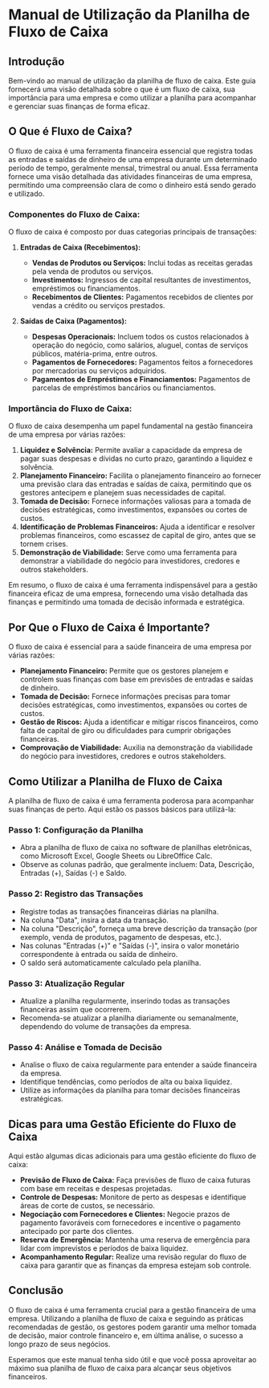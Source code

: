 # Manual de Utilização da Planilha de Fluxo de Caixa

## Introdução

Bem-vindo ao manual de utilização da planilha de fluxo de caixa. Este guia fornecerá uma visão detalhada sobre o que é um fluxo de caixa, sua importância para uma empresa e como utilizar a planilha para acompanhar e gerenciar suas finanças de forma eficaz.

## O Que é Fluxo de Caixa?

O fluxo de caixa é uma ferramenta financeira essencial que registra todas as entradas e saídas de dinheiro de uma empresa durante um determinado período de tempo, geralmente mensal, trimestral ou anual. Essa ferramenta fornece uma visão detalhada das atividades financeiras de uma empresa, permitindo uma compreensão clara de como o dinheiro está sendo gerado e utilizado.

### Componentes do Fluxo de Caixa:

O fluxo de caixa é composto por duas categorias principais de transações:

1. **Entradas de Caixa (Recebimentos):**
   - **Vendas de Produtos ou Serviços:** Inclui todas as receitas geradas pela venda de produtos ou serviços.
   - **Investimentos:** Ingressos de capital resultantes de investimentos, empréstimos ou financiamentos.
   - **Recebimentos de Clientes:** Pagamentos recebidos de clientes por vendas a crédito ou serviços prestados.

2. **Saídas de Caixa (Pagamentos):**
   - **Despesas Operacionais:** Incluem todos os custos relacionados à operação do negócio, como salários, aluguel, contas de serviços públicos, matéria-prima, entre outros.
   - **Pagamentos de Fornecedores:** Pagamentos feitos a fornecedores por mercadorias ou serviços adquiridos.
   - **Pagamentos de Empréstimos e Financiamentos:** Pagamentos de parcelas de empréstimos bancários ou financiamentos.

### Importância do Fluxo de Caixa:

O fluxo de caixa desempenha um papel fundamental na gestão financeira de uma empresa por várias razões:

1. **Liquidez e Solvência:** Permite avaliar a capacidade da empresa de pagar suas despesas e dívidas no curto prazo, garantindo a liquidez e solvência.
2. **Planejamento Financeiro:** Facilita o planejamento financeiro ao fornecer uma previsão clara das entradas e saídas de caixa, permitindo que os gestores antecipem e planejem suas necessidades de capital.
3. **Tomada de Decisão:** Fornece informações valiosas para a tomada de decisões estratégicas, como investimentos, expansões ou cortes de custos.
4. **Identificação de Problemas Financeiros:** Ajuda a identificar e resolver problemas financeiros, como escassez de capital de giro, antes que se tornem crises.
5. **Demonstração de Viabilidade:** Serve como uma ferramenta para demonstrar a viabilidade do negócio para investidores, credores e outros stakeholders.

Em resumo, o fluxo de caixa é uma ferramenta indispensável para a gestão financeira eficaz de uma empresa, fornecendo uma visão detalhada das finanças e permitindo uma tomada de decisão informada e estratégica.

## Por Que o Fluxo de Caixa é Importante?

O fluxo de caixa é essencial para a saúde financeira de uma empresa por várias razões:

- **Planejamento Financeiro:** Permite que os gestores planejem e controlem suas finanças com base em previsões de entradas e saídas de dinheiro.
- **Tomada de Decisão:** Fornece informações precisas para tomar decisões estratégicas, como investimentos, expansões ou cortes de custos.
- **Gestão de Riscos:** Ajuda a identificar e mitigar riscos financeiros, como falta de capital de giro ou dificuldades para cumprir obrigações financeiras.
- **Comprovação de Viabilidade:** Auxilia na demonstração da viabilidade do negócio para investidores, credores e outros stakeholders.

## Como Utilizar a Planilha de Fluxo de Caixa

A planilha de fluxo de caixa é uma ferramenta poderosa para acompanhar suas finanças de perto. Aqui estão os passos básicos para utilizá-la:

### Passo 1: Configuração da Planilha

- Abra a planilha de fluxo de caixa no software de planilhas eletrônicas, como Microsoft Excel, Google Sheets ou LibreOffice Calc.
- Observe as colunas padrão, que geralmente incluem: Data, Descrição, Entradas (+), Saídas (-) e Saldo.

### Passo 2: Registro das Transações

- Registre todas as transações financeiras diárias na planilha.
- Na coluna "Data", insira a data da transação.
- Na coluna "Descrição", forneça uma breve descrição da transação (por exemplo, venda de produtos, pagamento de despesas, etc.).
- Nas colunas "Entradas (+)" e "Saídas (-)", insira o valor monetário correspondente à entrada ou saída de dinheiro.
- O saldo será automaticamente calculado pela planilha.

### Passo 3: Atualização Regular

- Atualize a planilha regularmente, inserindo todas as transações financeiras assim que ocorrerem.
- Recomenda-se atualizar a planilha diariamente ou semanalmente, dependendo do volume de transações da empresa.

### Passo 4: Análise e Tomada de Decisão

- Analise o fluxo de caixa regularmente para entender a saúde financeira da empresa.
- Identifique tendências, como períodos de alta ou baixa liquidez.
- Utilize as informações da planilha para tomar decisões financeiras estratégicas.

## Dicas para uma Gestão Eficiente do Fluxo de Caixa

Aqui estão algumas dicas adicionais para uma gestão eficiente do fluxo de caixa:

- **Previsão de Fluxo de Caixa:** Faça previsões de fluxo de caixa futuras com base em receitas e despesas projetadas.
- **Controle de Despesas:** Monitore de perto as despesas e identifique áreas de corte de custos, se necessário.
- **Negociação com Fornecedores e Clientes:** Negocie prazos de pagamento favoráveis com fornecedores e incentive o pagamento antecipado por parte dos clientes.
- **Reserva de Emergência:** Mantenha uma reserva de emergência para lidar com imprevistos e períodos de baixa liquidez.
- **Acompanhamento Regular:** Realize uma revisão regular do fluxo de caixa para garantir que as finanças da empresa estejam sob controle.

## Conclusão

O fluxo de caixa é uma ferramenta crucial para a gestão financeira de uma empresa. Utilizando a planilha de fluxo de caixa e seguindo as práticas recomendadas de gestão, os gestores podem garantir uma melhor tomada de decisão, maior controle financeiro e, em última análise, o sucesso a longo prazo de seus negócios.

Esperamos que este manual tenha sido útil e que você possa aproveitar ao máximo sua planilha de fluxo de caixa para alcançar seus objetivos financeiros.
